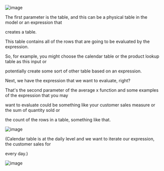 ![image](https://github.com/liubovkyry/DAX/assets/118057504/169f3e56-0da5-49ce-96b1-0ecebc8ed552)

The first parameter is the table, and this can be a physical table in the model or an expression that

creates a table.

This table contains all of the rows that are going to be evaluated by the expression.

So, for example, you might choose the calendar table or the product lookup table as this input or

potentially create some sort of other table based on an expression.

Next, we have the expression that we want to evaluate, right?

That's the second parameter of the average x function and some examples of the expression that you may

want to evaluate could be something like your customer sales measure or the sum of quantity sold or

the count of the rows in a table, something like that.

![image](https://github.com/liubovkyry/DAX/assets/118057504/3f2a40ed-cef6-4c5b-b0c1-f71bdc8d87b1)


(Calendar table is at the daily level and we want to iterate our expression, the customer sales for

every day.)


![image](https://github.com/liubovkyry/DAX/assets/118057504/5a4354ff-f1e0-42f6-8a40-c4478cd7f050)
